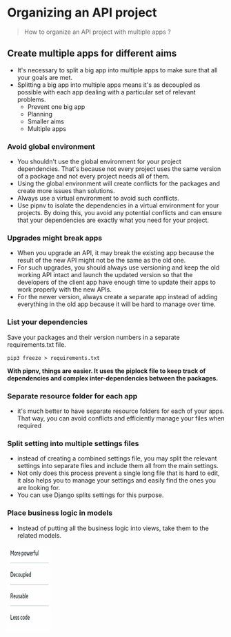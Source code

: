 # Organizing an API project

> How to organize an API project with multiple apps ?


## Create multiple apps for different aims
- It's necessary to split a big app into multiple apps to make sure that all your goals are met.
- Splitting a big app into multiple apps means it's as decoupled as possible with each app dealing with a particular set of relevant problems. 
  - Prevent one big app
  - Planning
  - Smaller aims
  - Multiple apps 

### Avoid global environment
- You shouldn't use the global environment for your project dependencies. That's because not every project uses the same version of a package and not every project needs all of them.
- Using the global environment will create conflicts for the packages and create more issues than solutions.
- Always use a virtual environment to avoid such conflicts.
- Use pipnv to isolate the dependencies in a virtual environment for your projects.
By doing this, you avoid any potential conflicts and can ensure that your dependencies are exactly what you need for your project. 

### Upgrades might break apps
- When you upgrade an API, it may break the existing app because the result of the new API might not be the same as the old one.
- For such upgrades, you should always use versioning and keep the old working API intact and launch the updated version so that the developers of the client app have enough time to update their apps to work properly with the new APIs.
- For the newer version, always create a separate app instead of adding everything in the old app because it will be hard to manage over time.

### List your dependencies 
Save your packages and their version numbers in a separate requirements.txt file.

```
pip3 freeze > requirements.txt
```
**With pipnv, things are easier. It uses the piplock file to keep track of dependencies and complex inter-dependencies between the packages.** 

### Separate resource folder for each app
- it's much better to have separate resource folders for each of your apps. That way, you can avoid conflicts and efficiently manage your files when required

### Split setting into multiple settings files
- instead of creating a combined settings file, you may split the relevant settings into separate files and include them all from the main settings.
- Not only does this process prevent a single long file that is hard to edit, it also helps you to manage your settings and easily find the ones you are looking for.
- You can use Django splits settings for this purpose. 

### Place business logic in models
- Instead of putting all the business logic into views, take them to the related models. 
<img src="./images/business_logic_in_models.png" width="100" height="200" alt="Security">
